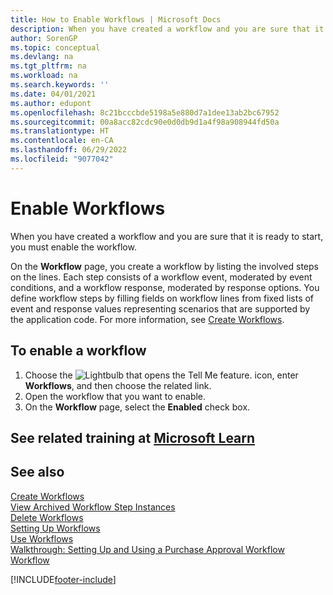 ```yaml
---
title: How to Enable Workflows | Microsoft Docs
description: When you have created a workflow and you are sure that it is ready to start, you must enable the workflow.
author: SorenGP
ms.topic: conceptual
ms.devlang: na
ms.tgt_pltfrm: na
ms.workload: na
ms.search.keywords: ''
ms.date: 04/01/2021
ms.author: edupont
ms.openlocfilehash: 8c21bcccbde5198a5e880d7a1dee13ab2bc67952
ms.sourcegitcommit: 00a8acc82cdc90e0d0db9d1a4f98a908944fd50a
ms.translationtype: HT
ms.contentlocale: en-CA
ms.lasthandoff: 06/29/2022
ms.locfileid: "9077042"
---
```

# <a name="enable-workflows"></a>Enable Workflows

When you have created a workflow and you are sure that it is ready to start, you must enable the workflow.  

 On the **Workflow** page, you create a workflow by listing the involved steps on the lines. Each step consists of a workflow event, moderated by event conditions, and a workflow response, moderated by response options. You define workflow steps by filling fields on workflow lines from fixed lists of event and response values representing scenarios that are supported by the application code. For more information, see [Create Workflows](across-how-to-create-workflows.md).  

## <a name="to-enable-a-workflow"></a>To enable a workflow

1.  Choose the ![Lightbulb that opens the Tell Me feature.](media/ui-search/search_small.png "Tell me what you want to do") icon, enter **Workflows**, and then choose the related link.  
2.  Open the workflow that you want to enable.  
3.  On the **Workflow** page, select the **Enabled** check box.  

## <a name="see-related-training-at-microsoft-learn"></a>See related training at [Microsoft Learn](/learn/modules/create-workflows/)

## <a name="see-also"></a>See also 

 [Create Workflows](across-how-to-create-workflows.md)  
 [View Archived Workflow Step Instances](across-how-to-view-archived-workflow-step-instances.md)  
 [Delete Workflows](across-how-to-delete-workflows.md)  
 [Setting Up Workflows](across-set-up-workflows.md)  
 [Use Workflows](across-use-workflows.md)  
 [Walkthrough: Setting Up and Using a Purchase Approval Workflow](walkthrough-setting-up-and-using-a-purchase-approval-workflow.md)  
 [Workflow](across-workflow.md)  


[!INCLUDE[footer-include](includes/footer-banner.md)]
